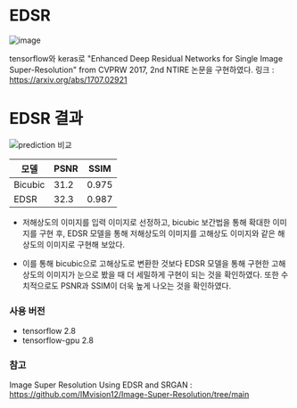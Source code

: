 # EDSR
![image](https://github.com/NamOhSeung/Oh-Seung-Nam/assets/98510923/74a7b150-ed6e-4887-bc75-933ee03a0b7f)

tensorflow와 keras로 "Enhanced Deep Residual Networks for Single Image Super-Resolution" from CVPRW 2017, 2nd NTIRE 논문을 구현하였다. 
링크 : https://arxiv.org/abs/1707.02921

# EDSR 결과
![prediction 비교](https://github.com/NamOhSeung/Oh-Seung-Nam/assets/98510923/83272d37-171b-41b2-8024-60869e297a6a)

|모델|PSNR|SSIM|
|---|---|---|
|Bicubic|31.2|0.975|
|EDSR|32.3|0.987|

- 저해상도의 이미지를 입력 이미지로 선정하고, bicubic 보간법을 통해 확대한 이미지를 구현 후, EDSR 모델을 통해 저해상도의 이미지를 고해상도 이미지와 같은 해상도의 이미지로 구현해 보았다.


- 이를 통해 bicubic으로 고해상도로 변환한 것보다 EDSR 모델을 통해 구현한 고해상도의 이미지가 눈으로 봤을 때 더 세밀하게 구현이 되는 것을 확인하였다.
또한 수치적으로도 PSNR과 SSIM이 더욱 높게 나오는 것을 확인하였다.


### 사용 버전
- tensorflow 2.8
- tensorflow-gpu 2.8

### 참고
Image Super Resolution Using EDSR and SRGAN : https://github.com/IMvision12/Image-Super-Resolution/tree/main
